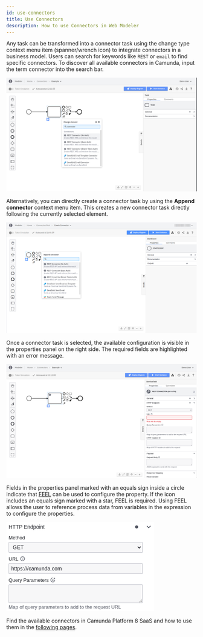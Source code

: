 ```yaml
---
id: use-connectors
title: Use Connectors
description: How to use Connectors in Web Modeler
---
```


Any task can be transformed into a connector task using the change type context menu item (spanner/wrench icon) to integrate connectors in a business model. Users can search for keywords like `REST` or `email` to find specific connectors. To discover all available connectors in Camunda, input the term connector into the search bar.

![connectors context menu](img/use-connectors-context-menu.png)

Alternatively, you can directly create a connector task by using the **Append connector** context menu item. This creates a new connector task directly following the currently selected element.

![append connector](img/use-connectors-append.png)

Once a connector task is selected, the available configuration is visible in the properties panel on the right side. The required fields are highlighted with an error message.

![connectors properties panel](img/use-connectors-properties.png)

Fields in the properties panel marked with an equals sign inside a circle indicate that [FEEL](/components/modeler/feel/what-is-feel.md) can be used to configure the property. If the icon includes an equals sign marked with a star, FEEL is required. Using FEEL allows the user to reference process data from variables in the expression to configure the properties.

![feel connectors](img/use-connectors-feel.png)

Find the available connectors in Camunda Platform 8 SaaS and how to use them in the [following pages](/components/modeler/web-modeler/connectors/available-connectors/available-connectors-overview.md).
